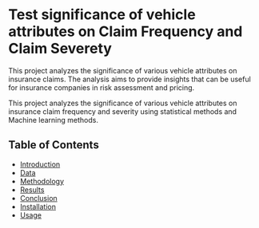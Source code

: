 # Test significance of vehicle attributes on Claim Frequency and Claim Severety
This project analyzes the significance of various vehicle attributes on insurance claims.
The analysis aims to provide insights that can be useful for insurance companies in risk assessment and pricing.

This project analyzes the significance of various vehicle attributes on insurance claim frequency and severity using statistical methods and Machine learning methods.
## Table of Contents
- [Introduction](#introduction)
- [Data](#data)
- [Methodology](#methodology)
- [Results](#results)
- [Conclusion](#conclusion)
- [Installation](#installation)
- [Usage](#usage)


 
